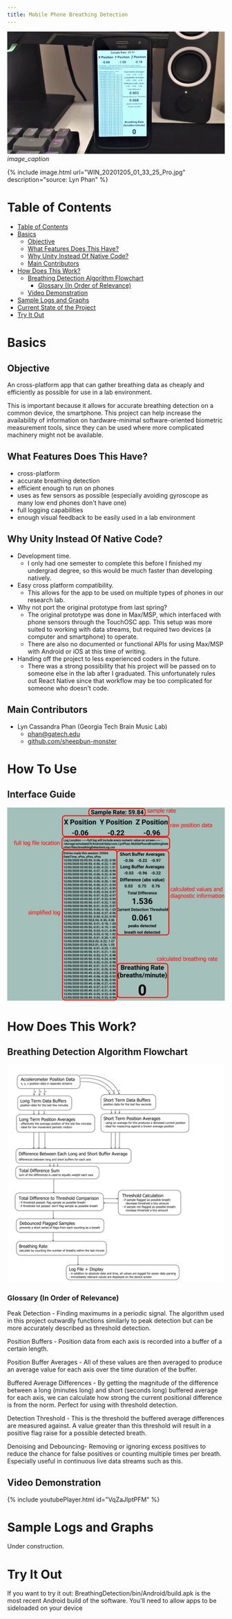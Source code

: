 ```yaml
---
title: Mobile Phone Breathing Detection
---
```


![WIN_20201205_01_33_25_Pro.jpg](WIN_20201205_01_33_25_Pro.jpg "WIN_20201205_01_33_25_Pro.jpg")
*image_caption*

{% include image.html url="WIN_20201205_01_33_25_Pro.jpg" description="source: Lyn Phan" %}

# Table of Contents
- [Table of Contents](#table-of-contents)
- [Basics](#basics)
  * [Objective](#objective)
  * [What Features Does This Have?](#what-features-does-this-have-)
  * [Why Unity Instead Of Native Code?](#why-unity-instead-of-native-code-)
  * [Main Contributors](#main-contributors)
- [How Does This Work?](#how-does-this-work-)
  * [Breathing Detection Algorithm Flowchart](#breathing-detection-algorithm-flowchart)
    + [Glossary (In Order of Relevance)](#glossary--in-order-of-relevance-)
  * [Video Demonstration](#video-demonstration)
- [Sample Logs and Graphs](#sample-logs-and-graphs)
- [Current State of the Project](#current-state-of-the-project)
- [Try It Out](#try-it-out)

[comment]: # (TOC Generator Used: https://ecotrust-canada.github.io/markdown-toc/)

# Basics
## Objective
An cross-platform app that can gather breathing data as cheaply and efficiently as possible for use in a lab environment.

This is important because it allows for accurate breathing detection on a common device, the smartphone. This project can help increase the availability of information on hardware-minimal software-oriented biometric measurement tools, since they can be used where more complicated machinery might not be available.


## What Features Does This Have?
- cross-platform
- accurate breathing detection
- efficient enough to run on phones
- uses as few sensors as possible (especially avoiding gyroscope as many low end phones don't have one)
- full logging capabilities
- enough visual feedback to be easily used in a lab environment


## Why Unity Instead Of Native Code?
- Development time.
  - I only had one semester to complete this before I finished my undergrad degree, so this would be much faster than developing natively.
- Easy cross platform compatibility.
  - This allows for the app to be used on multiple types of phones in our research lab.
- Why not port the original prototype from last spring?
  - The original prototype was done in Max/MSP, which interfaced with phone sensors through the TouchOSC app. This setup was more suited to working with data streams, but required two devices (a computer and smartphone) to operate.
  - There are also no documented or functional APIs for using Max/MSP with Android or iOS at this time of writing.
- Handing off the project to less experienced coders in the future.
  - There was a strong possibility that his project will be passed on to someone else in the lab after I graduated. This unfortunately rules out React Native since that workflow may be too complicated for someone who doesn't code.


## Main Contributors
- Lyn Cassandra Phan (Georgia Tech Brain Music Lab)
  - [phan@gatech.edu](mailto:phan@gatech.edu)
  - [github.com/sheepbun-monster](https://github.com/sheepbun-monster)


# How To Use

## Interface Guide
![interface-guide.png](interface-guide.png "interface-guide.png")

# How Does This Work?

## Breathing Detection Algorithm Flowchart
![breathing-detection-algorithm-diagram.png](breathing-detection-algorithm-diagram.png "breathing-detection-algorithm-diagram.png")



### Glossary (In Order of Relevance)
Peak Detection - Finding maximums in a periodic signal. The algorithm used in this project outwardly functions similarly to peak detection but can be more accurately described as threshold detection.

Position Buffers - Position data from each axis is recorded into a buffer of a certain length.

Position Buffer Averages - All of these values are then averaged to produce an average value for each axis over the time duration of the buffer.

Buffered Average Differences - By getting the magnitude of the difference between a long (minutes long) and short (seconds long) buffered average for each axis, we can calculate how strong the current positional difference is from the norm. Perfect for using with threshold detection.

Detection Threshold - This is the threshold the buffered average differences are measured against. A value greater than this threshold will result in a positive flag raise for a possible detected breath.

Denoising and Debouncing- Removing or ignoring excess positives to reduce the chance for false positives or counting multiple times per breath. Especially useful in continuous live data streams such as this.

## Video Demonstration
{% include youtubePlayer.html id="VqZaJIptPFM" %}






# Sample Logs and Graphs

Under construction.



# Try It Out

If you want to try it out: BreathingDetection/bin/Android/build.apk is the most recent Android build of the software. You'll need to allow apps to be sideloaded on your device
